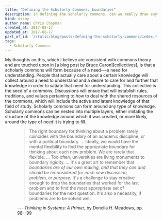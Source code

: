 ```yaml
---
title: "Defining the Scholarly Commons: boundaries"
description: In defining the scholarly commons, can we really draw any boundaries?
kind: essay
author_name: Chris Chapman
created_at: 2017-08-17
updated_at: 2017-08-17
part_of_id: '/static/blog/posts/defining-the-scholarly-commons/index.*'
tags:
  - Scholarly Commons
---
```


My thoughts on this, which I believe are consistent with commons theory and are
touched upon in [a blog post by Bruce Caron][collectives], is that a scholarly
commons will form because of a need---a need for understanding. People that
actually care about a certain knowledge will collect around a need to
understand and a desire to care for and further that knowledge in order to
satiate that need for understanding. This collective is the seed of a commons.
Discussions will ensue that will establish rules, traditions, and values
pertaining to how to deal with the shared resources of the commons, which will
include the active and latent knowledge of that field of study. Scholarly
commons can form around any type of knowledge. Scholarly commons can be nested
into multiple layers, either imitating the structure of the knowledge around
which it was created, or more likely, around the type of need it is trying to
fill.

<figure class="grab bq">

> The right boundary for thinking about a problem rarely coincides with the
> boundary of an academic discipline, or with a political boundary. ...
> Ideally, we would have the mental flexibility to find the appropriate
> boundary for thinking about each new problem. We are rarely that flexible.
> ... Too often, universities are living monuments to boundary rigidity. ...
> It's a great art to remember that _boundaries are of our own making, and that
> they can and should be reconsidered for each new discussion, problem, or
> purpose._ It's a challenge to stay creative enough to drop the boundaries
> that worked for the last problem and to find the most appropriate set of
> boundaries for the next question. It's also a necessity, if problems are to
> be solved well.

<figcaption>--- <cite>Thinking in Systems: A Primer</cite>, by Donella H. Meadows, pp. 98--99</figcaption>
</figure>

